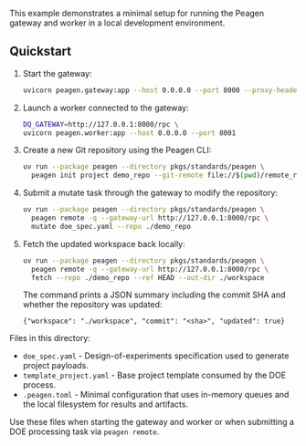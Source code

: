 This example demonstrates a minimal setup for running the Peagen gateway and worker in a local development environment.

## Quickstart

1. Start the gateway:

   ```bash
   uvicorn peagen.gateway:app --host 0.0.0.0 --port 8000 --proxy-headers --forwarded-allow-ips="*"
   ```

2. Launch a worker connected to the gateway:

   ```bash
   DQ_GATEWAY=http://127.0.0.1:8000/rpc \
   uvicorn peagen.worker:app --host 0.0.0.0 --port 8001
   ```

3. Create a new Git repository using the Peagen CLI:

   ```bash
   uv run --package peagen --directory pkgs/standards/peagen \
     peagen init project demo_repo --git-remote file://$(pwd)/remote_repo.git
   ```

4. Submit a mutate task through the gateway to modify the repository:

   ```bash
   uv run --package peagen --directory pkgs/standards/peagen \
     peagen remote -q --gateway-url http://127.0.0.1:8000/rpc \
     mutate doe_spec.yaml --repo ./demo_repo
   ```

5. Fetch the updated workspace back locally:

   ```bash
   uv run --package peagen --directory pkgs/standards/peagen \
     peagen remote -q --gateway-url http://127.0.0.1:8000/rpc \
     fetch --repo ./demo_repo --ref HEAD --out-dir ./workspace
   ```

   The command prints a JSON summary including the commit SHA and whether the
   repository was updated:

   ```text
   {"workspace": "./workspace", "commit": "<sha>", "updated": true}
   ```

Files in this directory:

* `doe_spec.yaml` - Design-of-experiments specification used to generate project payloads.
* `template_project.yaml` - Base project template consumed by the DOE process.
* `.peagen.toml` - Minimal configuration that uses in-memory queues and the local filesystem for results and artifacts.

Use these files when starting the gateway and worker or when submitting a DOE processing task via `peagen remote`.
